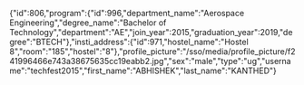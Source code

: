 {"id":806,"program":{"id":996,"department_name":"Aerospace Engineering","degree_name":"Bachelor of Technology","department":"AE","join_year":2015,"graduation_year":2019,"degree":"BTECH"},"insti_address":{"id":971,"hostel_name":"Hostel 8","room":"185","hostel":"8"},"profile_picture":"/sso/media/profile_picture/f241996466e743a38675635cc19eabb2.jpg","sex":"male","type":"ug","username":"techfest2015","first_name":"ABHISHEK","last_name":"KANTHED"}